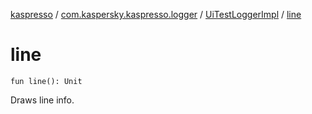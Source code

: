 [kaspresso](../../index.md) / [com.kaspersky.kaspresso.logger](../index.md) / [UiTestLoggerImpl](index.md) / [line](./line.md)

# line

`fun line(): Unit`

Draws line info.

